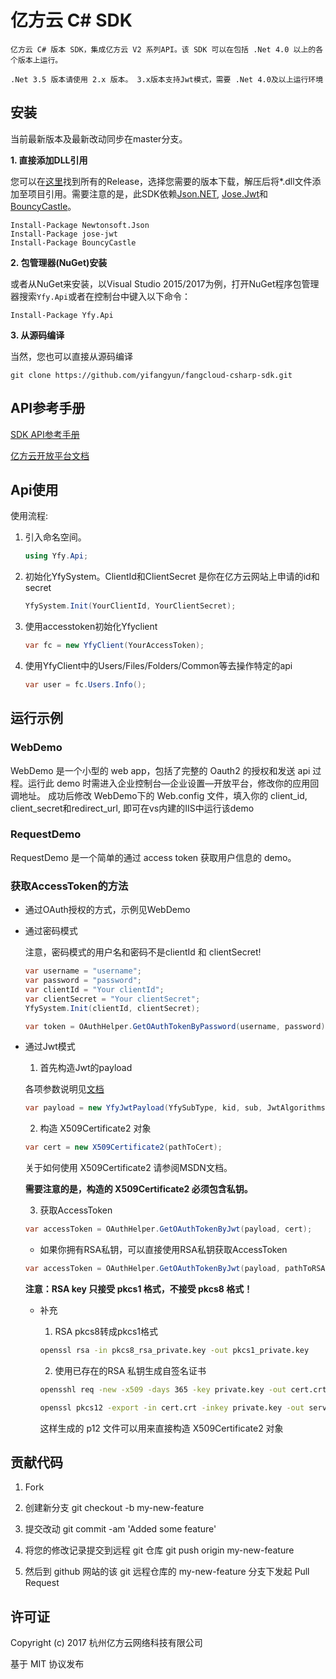 # 亿方云 C# SDK

    亿方云 C# 版本 SDK，集成亿方云 V2 系列API。该 SDK 可以在包括 .Net 4.0 以上的各个版本上运行。

    .Net 3.5 版本请使用 2.x 版本。 3.x版本支持Jwt模式，需要 .Net 4.0及以上运行环境

## 安装

当前最新版本及最新改动同步在master分支。

**1. 直接添加DLL引用**

您可以在[这里](https://github.com/yifangyun/fangcloud-csharp-sdk/releases)找到所有的Release，选择您需要的版本下载，解压后将*.dll文件添加至项目引用。需要注意的是，此SDK依赖[Json.NET](http://www.newtonsoft.com/json), [Jose.Jwt](https://github.com/dvsekhvalnov/jose-jwt)和[BouncyCastle](http://bouncycastle.org/csharp/index.html)。

```
Install-Package Newtonsoft.Json
Install-Package jose-jwt
Install-Package BouncyCastle
```

**2. 包管理器(NuGet)安装** 

或者从NuGet来安装，以Visual Studio 2015/2017为例，打开NuGet程序包管理器搜索`Yfy.Api`或者在控制台中键入以下命令：

```
Install-Package Yfy.Api
```

**3. 从源码编译**

当然，您也可以直接从源码编译

```
git clone https://github.com/yifangyun/fangcloud-csharp-sdk.git
```

## API参考手册

[SDK API参考手册](https://yifangyun.github.io/fangcloud-csharp-sdk/Help/index.html)

[亿方云开放平台文档](https://open.fangcloud.com/wiki/v2)

## Api使用

使用流程:

1. 引入命名空间。

    ```cs
    using Yfy.Api;
    ```

2. 初始化YfySystem。ClientId和ClientSecret 是你在亿方云网站上申请的id和secret

    ```cs
    YfySystem.Init(YourClientId, YourClientSecret);
    ```

3. 使用accesstoken初始化Yfyclient

    ```cs
    var fc = new YfyClient(YourAccessToken);
    ```

4. 使用YfyClient中的Users/Files/Folders/Common等去操作特定的api

    ```cs
    var user = fc.Users.Info();
    ```

## 运行示例

### WebDemo

WebDemo 是一个小型的 web app，包括了完整的 Oauth2 的授权和发送 api 过程。运行此 demo 时需进入企业控制台—企业设置—开放平台，修改你的应用回调地址。 成功后修改 WebDemo下的 Web.config 文件，填入你的 client_id, client_secret和redirect_url, 即可在vs内建的IIS中运行该demo

### RequestDemo

RequestDemo 是一个简单的通过 access token 获取用户信息的 demo。

### 获取AccessToken的方法

* 通过OAuth授权的方式，示例见WebDemo

* 通过密码模式

    注意，密码模式的用户名和密码不是clientId 和 clientSecret!

    ```cs
    var username = "username";
    var password = "password";
    var clientId = "Your clientId";
    var clientSecret = "Your clientSecret";
    YfySystem.Init(clientId, clientSecret);

    var token = OAuthHelper.GetOAuthTokenByPassword(username, password);
    ```

* 通过Jwt模式

    1. 首先构造Jwt的payload
    
    各项参数说明见[文档](https://open.fangcloud.com/wiki/v2/#ru-he-gou-zao-jwt)

    ```cs
    var payload = new YfyJwtPayload(YfySubType, kid, sub, JwtAlgorithms);
    ```

    2. 构造 X509Certificate2 对象

    ```cs
    var cert = new X509Certificate2(pathToCert);
    ```

    关于如何使用 X509Certificate2 请参阅MSDN文档。

    **需要注意的是，构造的 X509Certificate2 必须包含私钥。**

    3. 获取AccessToken

    ```cs
    var accessToken = OAuthHelper.GetOAuthTokenByJwt(payload, cert);
    ```

    * 如果你拥有RSA私钥，可以直接使用RSA私钥获取AccessToken

    ```cs
    var accessToken = OAuthHelper.GetOAuthTokenByJwt(payload, pathToRSAKey, RSAPasswd);
    ```

    **注意：RSA key 只接受 pkcs1 格式，不接受 pkcs8 格式！**
    
    * 补充

        1. RSA pkcs8转成pkcs1格式

        ```bash
        openssl rsa -in pkcs8_rsa_private.key -out pkcs1_private.key
        ```

        2. 使用已存在的RSA 私钥生成自签名证书

        ```bash
        opensshl req -new -x509 -days 365 -key private.key -out cert.crt
        ```

        ```bash
        openssl pkcs12 -export -in cert.crt -inkey private.key -out server.p12
        ```

        这样生成的 p12 文件可以用来直接构造 X509Certificate2 对象


## 贡献代码

1. Fork

2. 创建新分支 git checkout -b my-new-feature

3. 提交改动 git commit -am 'Added some feature'

4. 将您的修改记录提交到远程 git 仓库 git push origin my-new-feature

5. 然后到 github 网站的该 git 远程仓库的 my-new-feature 分支下发起 Pull Request


## 许可证

Copyright (c) 2017 杭州亿方云网络科技有限公司

基于 MIT 协议发布